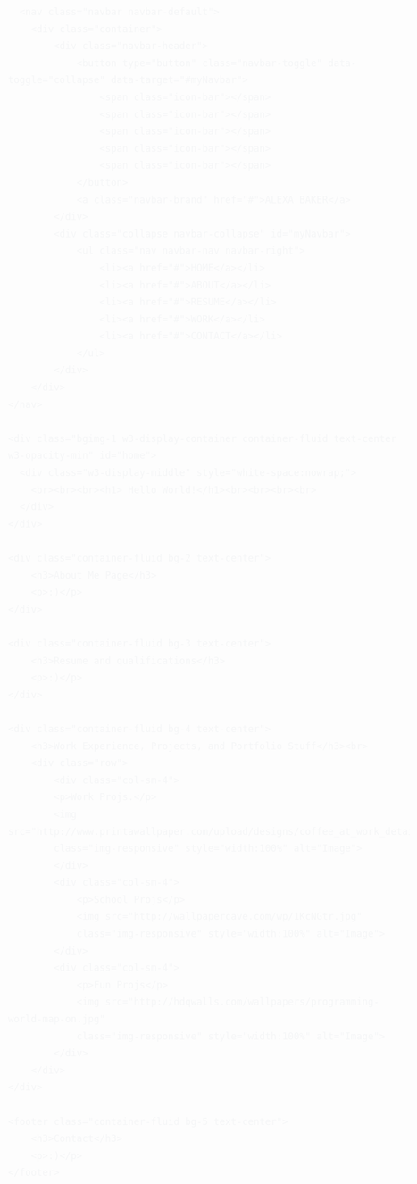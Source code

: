 <!DOCTYPE html>
<html lang="en">
	<head>
		<title>Alexa Baker</title>
		<meta charset="utf-8">
		<meta name="viewport" content="width=device-width, initial-scale=1">
		<link rel="stylesheet" href="https://maxcdn.bootstrapcdn.com/bootstrap/3.3.7/css/bootstrap.min.css">
		<script src="https://ajax.googleapis.com/ajax/libs/jquery/1.12.4/jquery.min.js"></script>
		<script src="https://maxcdn.bootstrapcdn.com/bootstrap/3.3.7/js/bootstrap.min.js"></script>
		<style>
			body {
				font: 20px Montserrat, sans-serif;
				line-height: 1.8;
				color: #f5f6f7;
			}
			.bgimg-1 {
    			background-image: url('http://bsnscb.com/data/out/156/39249587-programmer-wallpapers.png');
    			min-height: 100%;
                background-attachment: fixed;
                background-position: center;
                background-repeat: no-repeat;
                background-size: cover;
                padding-top: 700px;
				padding-bottom: 700px;
			}
			.bg-2 { 
				background-color: #474e5d; /* Dark Blue */
				color: #ffffff;
			}
			.bg-3 { 
				background-color: #fff; /* White */
				color: #555555;
			}
			.bg-4 { 
				background-color: #000000; /* Black */
				color: #ffffff;
			}
			.bg-5 { 
				background-color: #456788; /* gray-blueish */
				color: #ffffff;
			}
			.container-fluid {
				padding-top: 70px;
				padding-bottom: 70px;
			}
			.navbar {
				padding-top: 15px;
				padding-bottom: 10px;
				border: 0;
				border-radius: 0;
				margin-bottom: 0;
				font-size: 12px;
				letter-spacing: 5px;
                position:fixed;
                top:0;
                width: 100%;
                z-index:99999;
			}
			.navbar-nav  li a:hover {
				color: #1abc9c !important;
			}
            /* Turn off parallax scrolling for tablets and phones */
            @media only screen and (max-device-width: 1024px) {
                .bgimg-1{
              		background-attachment: scroll;
                }
		  </style>
	</head>
<body>
      
      <nav class="navbar navbar-default">
		<div class="container">
			<div class="navbar-header">
				<button type="button" class="navbar-toggle" data-toggle="collapse" data-target="#myNavbar">
					<span class="icon-bar"></span>
					<span class="icon-bar"></span>
					<span class="icon-bar"></span>  
					<span class="icon-bar"></span>
					<span class="icon-bar"></span>
				</button>
				<a class="navbar-brand" href="#">ALEXA BAKER</a>
			</div>
			<div class="collapse navbar-collapse" id="myNavbar">
				<ul class="nav navbar-nav navbar-right">
					<li><a href="#">HOME</a></li>
					<li><a href="#">ABOUT</a></li>
					<li><a href="#">RESUME</a></li>
					<li><a href="#">WORK</a></li>
					<li><a href="#">CONTACT</a></li>
				</ul>
			</div>
		</div>
	</nav>

	<div class="bgimg-1 w3-display-container container-fluid text-center w3-opacity-min" id="home">
      <div class="w3-display-middle" style="white-space:nowrap;">
        <br><br><br><h1> Hello World!</h1><br><br><br><br>
      </div>
    </div>
	
	<div class="container-fluid bg-2 text-center">
		<h3>About Me Page</h3>
		<p>:)</p>
	</div>

	<div class="container-fluid bg-3 text-center">
		<h3>Resume and qualifications</h3>
		<p>:)</p>
	</div>
	
	<div class="container-fluid bg-4 text-center">
		<h3>Work Experience, Projects, and Portfolio Stuff</h3><br>
		<div class="row">
			<div class="col-sm-4">
			<p>Work Projs.</p>
			<img src="http://www.printawallpaper.com/upload/designs/coffee_at_work_detail.jpg" 
			class="img-responsive" style="width:100%" alt="Image">
			</div>
			<div class="col-sm-4"> 
				<p>School Projs</p>
				<img src="http://wallpapercave.com/wp/1KcNGtr.jpg" 
				class="img-responsive" style="width:100%" alt="Image">
			</div>
			<div class="col-sm-4"> 
				<p>Fun Projs</p>
				<img src="http://hdqwalls.com/wallpapers/programming-world-map-on.jpg" 
				class="img-responsive" style="width:100%" alt="Image">
			</div>
		</div>
	</div>
	
	<footer class="container-fluid bg-5 text-center">
		<h3>Contact</h3>
		<p>:)</p>
	</footer>
    
</body>
</html>

